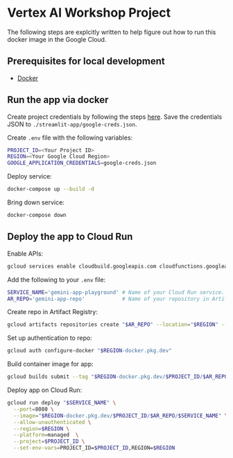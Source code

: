 # Vertex AI Workshop Project

The following steps are explcitly written to help figure out how to run this docker image in the Google Cloud.

## Prerequisites for local development

- [Docker](https://docs.docker.com/desktop/)

## Run the app via docker

Create project credentials by following the steps [here](https://developers.google.com/workspace/guides/create-credentials#create_credentials_for_a_service_account). Save the credentials JSON to `./streamlit-app/google-creds.json`.

Create `.env` file with the following variables:
```bash
PROJECT_ID=<Your Project ID>
REGION=<Your Google Cloud Region>
GOOGLE_APPLICATION_CREDENTIALS=google-creds.json
```

Deploy service:
```bash
docker-compose up --build -d
```

Bring down service:
```bash
docker-compose down
```

## Deploy the app to Cloud Run

Enable APIs:
```bash
gcloud services enable cloudbuild.googleapis.com cloudfunctions.googleapis.com run.googleapis.com logging.googleapis.com storage-component.googleapis.com aiplatform.googleapis.com
```

Add the following to your `.env` file:
```bash
SERVICE_NAME='gemini-app-playground' # Name of your Cloud Run service.
AR_REPO='gemini-app-repo'            # Name of your repository in Artifact Registry that stores your application container image.
```

Create repo in Artifact Registry:
```bash
gcloud artifacts repositories create "$AR_REPO" --location="$REGION" --repository-format=Docker
```

Set up authentication to repo:
```bash
gcloud auth configure-docker "$REGION-docker.pkg.dev"
```

Build container image for app:
```bash
gcloud builds submit --tag "$REGION-docker.pkg.dev/$PROJECT_ID/$AR_REPO/$SERVICE_NAME"
```

Deploy app on Cloud Run:
```bash
gcloud run deploy "$SERVICE_NAME" \
  --port=8080 \
  --image="$REGION-docker.pkg.dev/$PROJECT_ID/$AR_REPO/$SERVICE_NAME" \
  --allow-unauthenticated \
  --region=$REGION \
  --platform=managed  \
  --project=$PROJECT_ID \
  --set-env-vars=PROJECT_ID=$PROJECT_ID,REGION=$REGION
```
